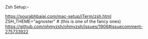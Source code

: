 
Zsh Setup:-

https://sourabhbajaj.com/mac-setup/iTerm/zsh.html
ZSH_THEME="agnoster" # (this is one of the fancy ones)
https://github.com/ohmyzsh/ohmyzsh/issues/1906#issuecomment-275733922
